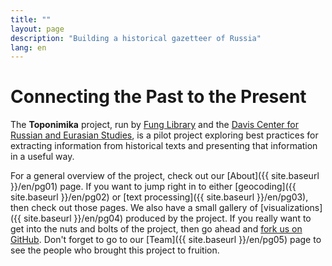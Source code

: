 ```yaml
---
title: ""
layout: page
description: "Building a historical gazetteer of Russia"
lang: en
---
```


Connecting the Past to the Present
==================================

The __Toponimika__ project, run by [Fung Library](http://hcl.harvard.edu/libraries/fung/) and the [Davis Center for Russian and Eurasian Studies](http://daviscenter.fas.harvard.edu/), is a pilot project exploring best practices for extracting information from historical texts and presenting that information in a useful way.  
  
For a general overview of the project, check out our [About]({{ site.baseurl }}/en/pg01) page. If you want to jump right in to either [geocoding]({{ site.baseurl }}/en/pg02) or [text processing]({{ site.baseurl }}/en/pg03), then check out those pages. We also have a small gallery of  [visualizations]({{ site.baseurl }}/en/pg04) produced by the project. If you really want to get into the nuts and bolts of the project, then go ahead and [fork us on GitHub](https://github.com/fungDavis/fungHGR). Don't forget to go to our [Team]({{ site.baseurl }}/en/pg05) page to see the people who brought this project to fruition.

<!--

Coming Soon!
============
We’re still working on this site, which will present the results of our investigation into the processes and workflows that can best support the automated creation of a _historical gazetteer_ based on historical texts. Come back soon!

-->
